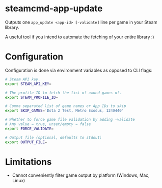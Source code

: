 # steamcmd-app-update

Outputs one `app_update <app-id> [-validate]` line per game in your Steam
library.

A useful tool if you intend to automate the fetching of your entire library :)

# Configuration

Configuration is done via environment variables as opposed to CLI flags:

```sh
# Steam API key.
export STEAM_API_KEY=

# The profile ID to fetch the list of owned games of.
export STEAM_PROFILE_ID=

# Comma separated list of game names or App IDs to skip
export SKIP_GAMES='Dota 2 Test, Metro Exodus, 1240440'

# Whether to force game file validation by adding -validate
# Any value = true, unset/empty = false
export FORCE_VALIDATE=

# Output file (optional, defaults to stdout)
export OUTPUT_FILE=
```

# Limitations

- Cannot conveniently filter game output by platform (Windows, Mac, Linux)
